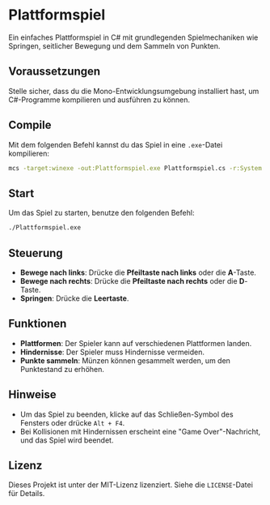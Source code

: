 # Plattformspiel

Ein einfaches Plattformspiel in C# mit grundlegenden Spielmechaniken wie Springen, seitlicher Bewegung und dem Sammeln von Punkten.

## Voraussetzungen

Stelle sicher, dass du die Mono-Entwicklungsumgebung installiert hast, um C#-Programme kompilieren und ausführen zu können.

## Compile

Mit dem folgenden Befehl kannst du das Spiel in eine `.exe`-Datei kompilieren:

```bash
mcs -target:winexe -out:Plattformspiel.exe Plattformspiel.cs -r:System.Windows.Forms.dll -r:System.Drawing.dll
```

## Start

Um das Spiel zu starten, benutze den folgenden Befehl:

```bash
./Plattformspiel.exe
```

## Steuerung

- **Bewege nach links**: Drücke die **Pfeiltaste nach links** oder die **A**-Taste.
- **Bewege nach rechts**: Drücke die **Pfeiltaste nach rechts** oder die **D**-Taste.
- **Springen**: Drücke die **Leertaste**.

## Funktionen

- **Plattformen**: Der Spieler kann auf verschiedenen Plattformen landen.
- **Hindernisse**: Der Spieler muss Hindernisse vermeiden.
- **Punkte sammeln**: Münzen können gesammelt werden, um den Punktestand zu erhöhen.

## Hinweise

- Um das Spiel zu beenden, klicke auf das Schließen-Symbol des Fensters oder drücke `Alt + F4`.
- Bei Kollisionen mit Hindernissen erscheint eine "Game Over"-Nachricht, und das Spiel wird beendet.

## Lizenz

Dieses Projekt ist unter der MIT-Lizenz lizenziert. Siehe die `LICENSE`-Datei für Details.